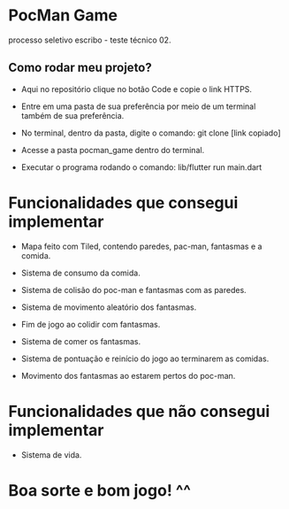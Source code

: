 # PocMan Game

processo seletivo escribo - teste técnico 02.

## Como rodar meu projeto?

- Aqui no repositório clique no botão Code e copie o link HTTPS.

- Entre em uma pasta de sua preferência por meio de um terminal também de sua preferência.

- No terminal, dentro da pasta, digite o comando: git clone [link copiado]

- Acesse a pasta pocman_game dentro do terminal.

- Executar o programa rodando o comando: lib/flutter run main.dart

# Funcionalidades que consegui implementar

- Mapa feito com Tiled, contendo paredes, pac-man, fantasmas e a comida.

- Sistema de consumo da comida.

- Sistema de colisão do poc-man e fantasmas com as paredes.

- Sistema de movimento aleatório dos fantasmas.

- Fim de jogo ao colidir com fantasmas.

- Sistema de comer os fantasmas.

- Sistema de pontuação e reinício do jogo ao terminarem as comidas.

- Movimento dos fantasmas ao estarem pertos do poc-man.

# Funcionalidades que não consegui implementar

- Sistema de vida.


# Boa sorte e bom jogo! ^^
